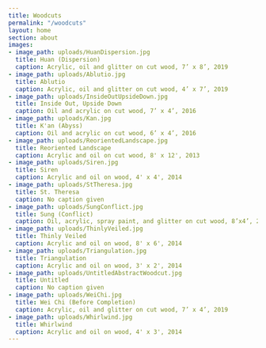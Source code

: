 ```yaml
---
title: Woodcuts
permalink: "/woodcuts"
layout: home
section: about
images:
- image_path: uploads/HuanDispersion.jpg
  title: Huan (Dispersion)
  caption: Acrylic, oil and glitter on cut wood, 7’ x 8’, 2019
- image_path: uploads/Ablutio.jpg
  title: Ablutio
  caption: Acrylic, oil and glitter on cut wood, 4’ x 7’, 2019
- image_path: uploads/InsideOutUpsideDown.jpg
  title: Inside Out, Upside Down
  caption: Oil and acrylic on cut wood, 7’ x 4’, 2016
- image_path: uploads/Kan.jpg
  title: K'an (Abyss)
  caption: Oil and acrylic on cut wood, 6’ x 4’, 2016
- image_path: uploads/ReorientedLandscape.jpg
  title: Reoriented Landscape
  caption: Acrylic and oil on cut wood, 8' x 12', 2013
- image_path: uploads/Siren.jpg
  title: Siren
  caption: Acrylic and oil on wood, 4' x 4', 2014
- image_path: uploads/StTheresa.jpg
  title: St. Theresa
  caption: No caption given
- image_path: uploads/SungConflict.jpg
  title: Sung (Conflict)
  caption: Oil, acrylic, spray paint, and glitter on cut wood, 8’x4’, 2017-18
- image_path: uploads/ThinlyVeiled.jpg
  title: Thinly Veiled
  caption: Acrylic and oil on wood, 8' x 6', 2014
- image_path: uploads/Triangulation.jpg
  title: Triangulation
  caption: Acrylic and oil on wood, 3' x 2', 2014
- image_path: uploads/UntitledAbstractWoodcut.jpg
  title: Untitled
  caption: No caption given
- image_path: uploads/WeiChi.jpg
  title: Wei Chi (Before Completion)
  caption: Acrylic, oil and glitter on cut wood, 7’ x 4’, 2019
- image_path: uploads/Whirlwind.jpg
  title: Whirlwind
  caption: Acrylic and oil on wood, 4' x 3', 2014
---
```



